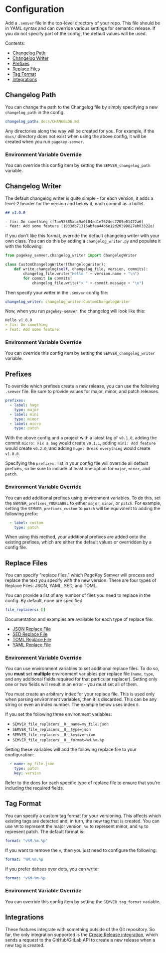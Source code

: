 # Configuration

Add a `.semver` file in the top-level directory of your repo. This file should be in YAML syntax and can override various settings for semantic release. If you do not specify part of the config, the default values will be used.

Contents:

- [Changelog Path](#changelog-path)
- [Changelog Writer](#changelog-writer)
- [Prefixes](#prefixes)
- [Replace Files](#replace-files)
- [Tag Format](#tag-format)
- [Integrations](#integrations)


## Changelog Path

You can change the path to the Changelog file by simply specifying a new `changelog_path` in the config.

```yaml
changelog_path: docs/CHANGELOG.md
```

Any directories along the way will be created for you. For example, if the `docs/` directory does not exist when using the above config, it will be created when you run `pagekey-semver`.


### Environment Variable Override

You can override this config item by setting the `SEMVER_changelog_path` variable.

## Changelog Writer

The default changelog writer is quite simple - for each version, it adds a level-2 header for the version and below it, each commit as a bullet.

```md
## v1.0.0

- fix: Do something (f7ae92385abc9a0f84ed1e7624ec7205e01472a6)
- feat: Add some feature (1933db71316abfea44b6e12d20399827eb03322e)
```

If you don't like this format, override the default changelog writer with your own class. You can do this by adding a `changelog_writer.py` and populate it with the following:

```python
from pagekey_semver.changelog_writer import ChangelogWriter

class CustomChangelogWriter(ChangelogWriter):
    def write_changelog(self, changelog_file, version, commits):
        changelog_file.write("Hello " + version.name + "\n")
        for commit in commits:
            changelog_file.write("> " + commit.message + "\n")
```

Then specify your writer in the `.semver` config file:

```yaml
changelog_writer: changelog_writer:CustomChangelogWriter
```

Now, when you run `pagekey-semver`, the changelog will look like this:

```md
Hello v1.0.0
> fix: Do something
> feat: Add some feature
```

### Environment Variable Override

You can override this config item by setting the `SEMVER_changelog_writer` variable.


## Prefixes

To override which prefixes create a new release, you can use the following `.semver` file. Be sure to provide values for major, minor, and patch releases.

```yaml
prefixes:
  - label: huge
    type: major
  - label: mini
    type: minor
  - label: micro
    type: patch
```

With the above config and a project with a latest tag of `v0.1.0`, adding the commit `micro: Fix a bug` would create `v0.1.1`, adding `mini: Add feature` would create `v0.2.0`, and adding `huge: Break everything` would create `v1.0.0`.

Specifying the `prefixes:` list in your config file will override all default prefixes, so be sure to include at least one option for `major`, `minor`, and `patch`.


### Environment Variable Override

You can add additional prefixes using environment variables. To do this, set the `SEMVER_prefixes_YOURLABEL` to either `major`, `minor`, or `patch`. For example, setting the `SEMVER_prefixes_custom` to `patch` will be equivalent to adding the following prefix:

```yaml
  - label: custom
    type: patch
```

When using this method, your additional prefixes are added onto the existing prefixes, which are either the default values or overridden by a config file.


## Replace Files

You can specify "replace files," which PageKey Semver will process and replace the text you specify with the new version. There are four types of Replace Files: JSON, YAML, SED, and TOML.

You can provide a list of any number of files you need to replace in the config. By default, none are specified:

```yaml
file_replacers: []
```

Documentation and examples are available for each type of replace file:

- [JSON Replace File](./file_replacers/json.md)
- [SED Replace File](./file_replacers/sed.md)
- [TOML Replace File](./file_replacers/toml.md)
- [YAML Replace File](./file_replacers/yaml.md)


### Environment Variable Override

You can use environment variables to set additional replace files. To do so, you **must** set **multiple** environment variables per replace file (`name`, `type`, and any additional fields required for that particular replacer). Setting only one or two fields will result in an error - you must set all of them.

You must create an arbitrary index for your replace file. This is used only when parsing environment variables, then it is discarded. This can be any string or even an index number. The example below uses index `0`.

If you set the following three environment variables:

- `SEMVER_file_replacers__0__name=my_file.json`
- `SEMVER_file_replacers__0__type=json`
- `SEMVER_file_replacers__0__key=version`
- `SEMVER_file_replacers__0__format=%M.%m.%p`

Setting these variables will add the following replace file to your configuration:

```yaml
  - name: my_file.json
    type: patch
    key: version
```

Refer to the docs for each specific type of replace file to ensure that you're including the required fields.


## Tag Format

You can specify a custom tag format for your versioning. This affects which existing tags are detected and, in turn, the new tag that is created. You can use `%M` to represent the major version, `%m` to represent minor, and `%p` to represent patch. The default format is:

```yaml
format: "v%M.%m.%p"
```

If you want to remove the `v`, then you just need to configure the following:

```yaml
format: "%M.%m.%p
```

If you prefer dahses over dots, you can write:

```yaml
format: "v%M-%m-%p
```

### Environment Variable Override

You can override this config item by setting the `SEMVER_tag_format` variable.

## Integrations

These features integrate with something outside of the Git repository. So far, the only integration supported is the [Create Release integration](./create_release.md), which sends a request to the GitHub/GitLab API to create a new release when a new tag is created.
